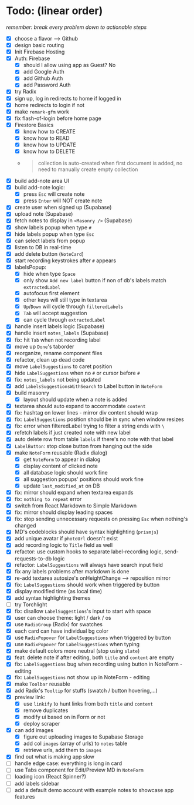 # Todo: (linear order)

_remember: break every problem down to actionable steps_

- [x] choose a flavor --> Github
- [x] design basic routing
- [x] Init Firebase Hosting
- [x] Auth: Firebase
  - [x] should I allow using app as Guest? No
  - [x] add Google Auth
  - [x] add Github Auth
  - [x] add Password Auth
- [x] try Radix
- [x] sign up, log in redirects to home if logged in
- [x] home redirects to login if not
- [x] make `remark-gfm` work
- [x] fix flash-of-login before home page
- [x] Firestore Basics
  - [x] know how to CREATE
  - [x] know how to READ
  - [x] know how to UPDATE
  - [x] know how to DELETE
  - > collection is auto-created when first document is added, no need to manually create empty collection
- [x] build add-note area UI
- [x] build add-note logic:
  - [x] press `Esc` will create note
  - [x] press `Enter` will NOT create note
- [x] create user when signed up (Supabase)
- [x] upload note (Supabase)
- [x] fetch notes to display in `<Masonry />` (Supabase)
- [x] show labels popup when type `#`
- [x] hide labels popup when type `Esc`
- [x] can select labels from popup
- [x] listen to DB in real-time
- [x] add delete button (`NoteCard`)
- [x] start recording keystrokes after `#` appears
- [x] labelsPopup:
  - [x] hide when type `Space`
  - [x] only show `Add new label` button if non of db's labels match `extractedLabel`
  - [x] autofocus first element
  - [x] other keys will still type in textarea
  - [x] `Up`/`Down` will cycle through `filteredLabels`
  - [x] `Tab` will accept suggestion
  - [x] can cycle through `extractedLabel`
- [x] handle insert labels logic (Supabase)
- [x] handle insert `notes_labels` (Supabase)
- [x] fix: hit `Tab` when not recording label
- [x] move up `Done`'s taborder
- [x] reorganize, rename component files
- [x] refactor, clean up dead code
- [x] move `LabelSuggestions` to caret position
- [x] hide `LabelSuggestions` when no `#` or cursor before `#`
- [x] fix: `notes_labels` not being updated
- [x] add `LabelsSuggestionsWithSearch` to Label button in `NoteForm`
- [x] build masonry
  - [x] layout should update when a note is added
- [x] textarea should auto expand to accommodate `content`
- [x] fix: hashtag on lower lines - mirror div content should wrap
- [x] fix: `LabelSuggestions` position should be in sync when window resizes
- [x] fix: error when filteredLabel trying to filter a string ends with `\`
- [x] refetch labels if just created note with new label
- [x] auto delete row from table `labels` if there's no note with that label
- [x] `LabelButton`: stop close button from hanging out the side
- [x] make `NoteForm` reusable (Radix dialog)
  - [x] get `NoteForm` to appear in dialog
  - [x] display content of clicked note
  - [x] all database logic should work fine
  - [x] all suggestion popups' positions should work fine
  - [x] update `last_modified_at` on DB
- [x] fix: mirror should expand when textarea expands
- [x] fix: `nothing to repeat` error
- [x] switch from React Markdown to Simple Markdown
- [x] fix: mirror should display leading spaces
- [x] fix: stop sending unnecessary requests on pressing `Esc` when nothing's changed
- [x] MD's codeblocks should have syntax highlighting (`prismjs`)
- [x] add unique avatar if `photoUrl` doesn't exist
- [x] add recording logic to `Title` field as well
- [x] refactor: use custom hooks to separate label-recording logic, send-requests-to-db logic
- [x] refactor: `LabelSuggestions` will always have search input field
- [x] fix any labels problems after markdown is done
- [x] re-add textarea autosize's onHeightChange --> reposition mirror
- [x] fix: `LabelSuggestions` should work when triggered by button
- [x] display modified time (as local time)
- [x] add syntax highlighting themes
- [ ] try Torchlight
- [x] fix: disallow `LabelSuggestions`'s input to start with space
- [x] user can choose theme: light / dark / os
- [x] use `RadioGroup` (Radix) for swatches
- [x] each card can have individual bg color
- [x] use `RadixPopover` for `LabelSuggestions` when triggered by button
- [x] use `RadixPopover` for `LabelSuggestions` when typing
- [x] make default colors more neutral (stop using `slate`)
- [x] feat: delete note if after editing, both `title` and `content` are empty
- [x] fix: `LabelSuggestions` bug when recording using button in NoteForm - editing
- [x] fix: `LabelSuggestions` not show up in NoteForm - editing
- [x] make `Toolbar` reusable
- [x] add Radix's `Tooltip` for stuffs (swatch / button hovering,...)
- [x] preview link:
  - [x] use `linkify` to hunt links from both `title` and `content`
  - [x] remove duplicates
  - [x] modify ui based on in Form or not
  - [x] deploy scraper
- [x] can add images
  - [x] figure out uploading images to Supabase Storage
  - [x] add col `images` (array of urls) to `notes` table
  - [x] retrieve urls, add them to `images`
- [x] find out what is making app slow
- [ ] handle edge case: everything is long in card
- [ ] use Tabs component for Edit/Preview MD in `NoteForm`
- [ ] loading icon (React Spinner?)
- [ ] add labels sidebar
- [ ] add a default demo account with example notes to showcase app features 